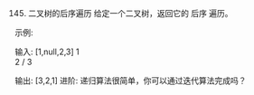 145. 二叉树的后序遍历
给定一个二叉树，返回它的 后序 遍历。

示例:

输入: [1,null,2,3]
   1
    \
     2
    /
   3

输出: [3,2,1]
进阶: 递归算法很简单，你可以通过迭代算法完成吗？